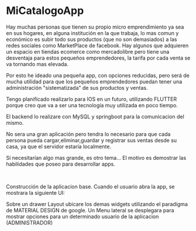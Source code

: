 # MiCatalogoApp

<p>Hay muchas personas que tienen su propio micro emprendimiento ya sea en sus hogares, en alguna institución en la que trabaja, lo mas comun y económico es subir todo sus productos (que no son demasiados) a las redes sociales como MarketPlace de facebook.
Hay algunos que adquieren un espacio en tiendas ecomerce como mercadolibre pero tiene una desventaja para estos pequeños emprendedores, la tarifa por cada venta se va tornando mas elevada.</p>
<p>
Por esto he ideado una pequeña app, con opciones reducidas, pero será de mucha utilidad para que los pequeños emprendedores puedan tener una administración "sistematizada" de sus productos y ventas.</p>
<p>Tengo planificado realizarlo para IOS en un futuro, utilizando FLUTTER porque creo que va a ser una tecnología muy utilizada en poco tiempo.</p>
<p>El backend lo realizare con MySQL y springboot para la comunicacion del mismo.</p>
<p>No sera una gran aplicación pero tendra lo necesario para que cada persona pueda cargar,eliminar,guardar y registrar sus ventas desde su casa, ya que el servidor estaría localmente.</p>
<p>Si necesitarían algo mas grande, es otro tema...
El motivo es demostrar las habilidades que poseo para desarrollar apps.</p>
<br/>
<p>Construcción de la aplicacion base. Cuando el usuario abra la app, se mostrara la siguiente UI: </p>

<p>Sobre un drawer Layout ubicare los demas widgets utilizando el paradigma de MATERIAL DESIGN de google. Un Menu lateral se desplegara para mostrar opciones para un determinado usuario de la aplicacion (ADMINISTRADOR) </p>
<p>  </p>
